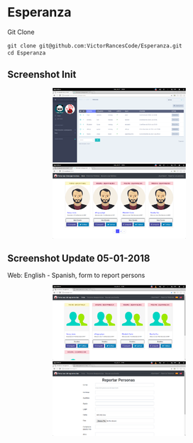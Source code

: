 # Esperanza

Git Clone

    git clone git@github.com:VictorRancesCode/Esperanza.git
    cd Esperanza

## Screenshot Init

<p align="center">
  <img src="img/img1.png" width="300"/>
  <img src="img/img2.png" width="300"/>
</p>

## Screenshot Update 05-01-2018
Web: English - Spanish, form to report persons
<p align="center">
  <img src="img/img3.png" width="300"/>
  <img src="img/img4.png" width="300"/>
</p>